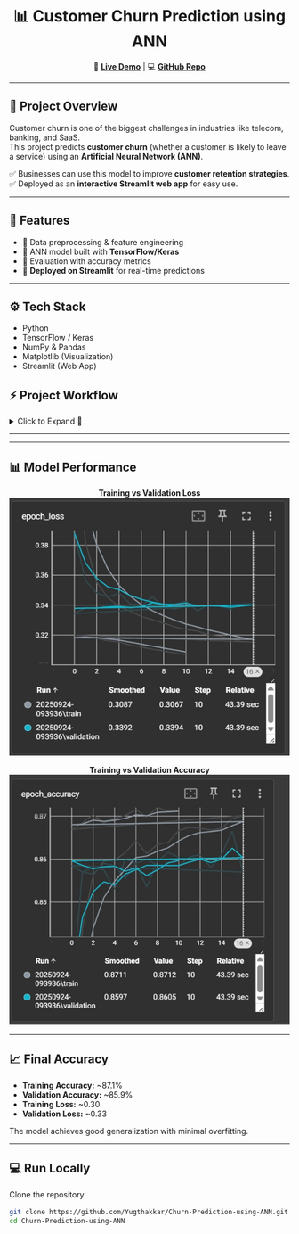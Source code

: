 <h1 align="center">📊 Customer Churn Prediction using ANN</h1>

<p align="center">
  🔗 <a href="https://churn-prediction-by-yug.streamlit.app/"><b>Live Demo</b></a> | 
  💻 <a href="https://github.com/Yugthakkar/Churn-Prediction-using-ANN"><b>GitHub Repo</b></a>
</p>

---

<!-- Overview -->
<h2>📌 Project Overview</h2>

Customer churn is one of the biggest challenges in industries like telecom, banking, and SaaS.  
This project predicts **customer churn** (whether a customer is likely to leave a service) using an **Artificial Neural Network (ANN)**.  

✅ Businesses can use this model to improve **customer retention strategies**.  
✅ Deployed as an **interactive Streamlit web app** for easy use.  

---

<!-- Features -->
<h2>🚀 Features</h2>

- 🔹 Data preprocessing & feature engineering  
- 🔹 ANN model built with **TensorFlow/Keras**  
- 🔹 Evaluation with accuracy metrics  
- 🔹 **Deployed on Streamlit** for real-time predictions  

---

<!-- Tech Stack -->
<h2>⚙️ Tech Stack</h2>
<ul>
  <li>Python</li>
  <li>TensorFlow / Keras</li>
  <li>NumPy & Pandas</li>
  <li>Matplotlib (Visualization)</li>
  <li>Streamlit (Web App)</li>
</ul

---

<!-- Workflow -->
<h2>⚡ Project Workflow</h2>

<details>
  <summary>Click to Expand 📂</summary>
  <ol>
    <li>Data Cleaning & Preprocessing</li>
    <li>Exploratory Data Analysis (EDA)</li>
    <li>Train-Test Split</li>
    <li>Building ANN with TensorFlow/Keras</li>
    <li>Model Training & Evaluation</li>
    <li>Deployment with Streamlit</li>
  </ol>
</details>

---
---

<h2>📊 Model Performance</h2>

<p align="center">
  <b>Training vs Validation Loss</b><br>
  <img src="loss_curve.jpeg" width="600" alt="Loss Curve"/>
</p>

<p align="center">
  <b>Training vs Validation Accuracy</b><br>
  <img src="accuracy_curve.jpeg" width="600" alt="Accuracy Curve"/>
</p>

---

<h2>📈 Final Accuracy</h2>

- **Training Accuracy:** ~87.1%  
- **Validation Accuracy:** ~85.9%  
- **Training Loss:** ~0.30  
- **Validation Loss:** ~0.33  

The model achieves good generalization with minimal overfitting.  

---

<!-- Run Locally -->
<h2>💻 Run Locally</h2>

Clone the repository  
```bash
git clone https://github.com/Yugthakkar/Churn-Prediction-using-ANN.git
cd Churn-Prediction-using-ANN
